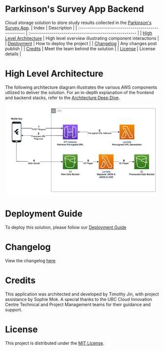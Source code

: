 # Parkinson's Survey App Backend

Cloud storage solution to store study results collected in the [Parkinson's Survey App](https://github.com/UBC-CIC/parkinsons-survey-app).
| Index                                               | Description                                             |
| :-------------------------------------------------- | :------------------------------------------------------ |
| [High Level Architecture](#High-Level-Architecture) | High level overview illustrating component interactions |
| [Deployment](#Deployment-Guide)                     | How to deploy the project                               |
| [Changelog](#Changelog)                             | Any changes post publish                                |
| [Credits](#Credits)                                 | Meet the team behind the solution                       |
| [License](#License)                                 | License details                                         |

# High Level Architecture

The following architecture diagram illustrates the various AWS components utliized to deliver the solution. For an in-depth explanation of the frontend and backend stacks, refer to the [Architecture Deep Dive](docs/ArchitectureDeepDive.md).

![Alt text](docs/images/architecture_diagram.png)

# Deployment Guide

To deploy this solution, please follow our [Deployment Guide](docs/DeploymentGuide.md)


# Changelog

View the changelog [here](docs/Changelog.md)

# Credits

This application was architected and developed by Timothy Jin, with project assistance by Sophie Mok. A special thanks to the UBC Cloud Innovation Centre Technical and Project Management teams for their guidance and support.

# License

This project is distributed under the [MIT License](LICENSE).
